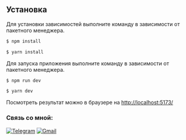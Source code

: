 ## Установка

Для установки зависимостей выполните команду в зависимости от пакетного менеджера.

```bash
$ npm install

$ yarn install
```

Для запуска приложения выполните команду в зависимости от пакетного менеджера.

```bash
$ npm run dev

$ yarn dev
```
Посмотреть результат можно в браузере на [http://localhost:5173/](http://localhost:5173/)

### Связь со мной:
[![Telegram](https://img.shields.io/badge/-Telegram-090909?style=for-the-badge&logo=telegram&logoColor=27A0D9)](https://t.me/aleks_nvkz)
[![Gmail](https://img.shields.io/badge/-Gmail-090909?style=for-the-badge&logo=Gmail&logoColor=4F7DB3)](mailto:aleksandrov.developer@gmail.com)